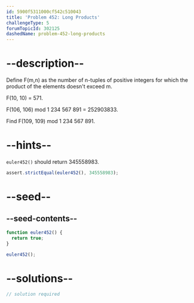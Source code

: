 ```yaml
---
id: 5900f5311000cf542c510043
title: 'Problem 452: Long Products'
challengeType: 5
forumTopicId: 302125
dashedName: problem-452-long-products
---
```


# --description--

Define F(m,n) as the number of n-tuples of positive integers for which the product of the elements doesn't exceed m.

F(10, 10) = 571.

F(106, 106) mod 1 234 567 891 = 252903833.

Find F(109, 109) mod 1 234 567 891.

# --hints--

`euler452()` should return 345558983.

```js
assert.strictEqual(euler452(), 345558983);
```

# --seed--

## --seed-contents--

```js
function euler452() {
  return true;
}

euler452();
```

# --solutions--

```js
// solution required
```
